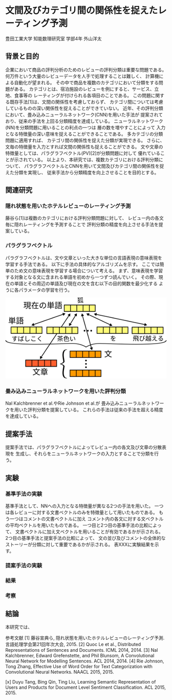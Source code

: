 # 文間及びカテゴリ間の関係性を捉えたレーティング予測

豊田工業大学 知能数理研究室 学部4年 外山洋太



## 背景と目的

<!--
 近年、企業においてビッグデータを活用した商品の評判分析の必要性が高まっている。
その中でも商品レビューの評判分類は重要な問題である。
-->

 企業において商品の評判分析のためのレビューの評判分類は重要な問題である。
何万件という大量のレビューデータを人手で処理することは難しく、
計算機による自動化が望まれる。
その中で商品を複数のカテゴリにおいて分類をする問題がある。
カテゴリとは、宿泊施設のレビューを例にすると、サービス、立地、食事等の
レーティングが付けられる各項目のことである。
この問題に関する既存手法[1]は、文間の関係性を考慮しておらず、
カテゴリ間については考慮しているものの深い関係性を捉えることができていない。
 近年、その評判分類において、畳み込みニューラルネットワーク(CNN)を用いた手法が
提案されており、従来の手法を上回る分類精度を達成している。
ニューラルネットワーク(NN)を分類問題に用いることの利点の一つは
層の数を増やすことによって
入力となる特徴量の深い意味を捉えることができることである。
多カテゴリの分類問題に適用すれば、 カテゴリ間の関係性を捉えた分類が実現できる。
さらに、文毎の特徴量を入力とすれば文間の関係性も捉えることができる。
 文や文章の特徴量としては、パラグラフベクトル(PV)[2]が分類問題に対して
優れていることが示されている。
 以上より、本研究では、複数カテゴリにおける評判分類について、
パラグラフベクトルとCNNを用いて文間及びカテゴリ間の関係性を捉えた分類を実現し、
従来手法から分類精度を向上させることを目的とする。


## 関連研究

### 隠れ状態を用いたホテルレビューのレーティング予測

 藤谷ら[1]は複数のカテゴリにおける評判分類問題に対して、
レビュー内の各文毎に隠れレーティングを予測することで
評判分類の精度を向上させる手法を提案している。

### パラグラフベクトル

 パラグラフベクトルは、文や文章といった大きな単位の言語表現の意味表現を
学習する手法である。
 以下に手法の具体的なアルゴリズムを示す。
ここでは簡単のため文の意味表現を学習する場合について考える。
まず、意味表現を学習する対象となる文に含まれる単語を初めから一つずつ読んでいく。
その際、現在の単語とその周辺の単語及び現在の文を含む以下の目的関数を最少化する
ように各パラメータの学習を行う。

![dvsvwv](dvsvwv.svg)

<!--
単語の意味表現と同時にその単語の属する文や文章の意味表現を同時に
学習する。このとき、
-->

### 畳み込みニューラルネットワークを用いた評判分類

 Nal Kalchbrenner et al.やRie Johnson et al.が
畳み込みニューラルネットワークを用いた評判分類を提案している。
これらの手法は従来の手法を超える精度を達成している。



## 提案手法

 提案手法では、パラグラフベクトルによってレビュー内の各文及び文章の分散表現を
生成し、それらをニューラルネットワークの入力とすることで分類を行う。






## 実験

### 基準手法の実験

 基準手法として、NNへの入力となる特徴量が異なる2つの手法を用いた。
一つは各レビューに対する文書ベクトルのみを特徴量として用いたものである。
もう一つはコメントの文書ベクトルに加え
コメント内の各文に対する文ベクトルの平均ベクトルを用いたものである。
一つ目と2つ目の基準手法の比較によって、
文書ベクトルに加え文ベクトルを用いることが有効であるかが示される。
2つ目の基準手法と提案手法の比較によって、
文の並び及びコメントの全体的なストーリーが分類に対して重要であるかが示される。
 表XXXに実験結果を示す。

### 提案手法の実験


### 結果


### 考察



## 結論

 本研究では、




参考文献
[1] 藤谷宣典ら,
    隠れ状態を用いたホテルレビューのレーティング予測.
    言語処理学会第21回年次大会, 2015.
[2] Quoc Le et al.,
    Distributed Representations of Sentences and Documents.
    ICML 2014, 2014.
[3] Nal Kalchbrenner, Edward Grefenstette, and Phil Blunsom,
    A Convolutional Neural Network for Modelling Sentences.
    ACL 2014, 2014.
[4] Rie Johnson, Tong Zhang,
    Effective Use of Word Order for Text Categorization with Convolutional
    Neural Networks.
    NAACL 2015, 2015.

[x] Duyu Tang, Bing Qin, Ting Liu,
    Learning Semantic Representation of Users and Products for Document Level
    Sentiment Classification.
    ACL 2015, 2015.
